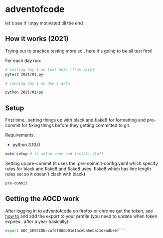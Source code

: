 # adventofcode

let's see if I stay motivated till the end

## How it works (2021)

Trying out to practice testing more so.. here it's going to be all test first!

For each day run:

```bash
# testing day 1 on test data (from site)
pytest 2021/01.py

# running day 1 on day 1 data

python 2021/01/py
```

## Setup

First time.. setting things up with black and flake8 for formatting and pre-commit for fixing things before they getting committed to git.

Requirements:

- python 3.10.0

```bash
make setup # to setup venv and install stuff

```

Setting up pre-commit (it uses the .pre-commit-config.yaml which specify rules for black and flake8 and flake8 uses .flake8 which has line length rules set so it doesn't clash with black)

```bash
pre-commit
```

## Getting the AOCD work

After logging in to adventofcode on firefox or chrome get the token, see [how to](https://github.com/wimglenn/advent-of-code-wim/issues/1) and add the export to your profile (you need to update when token expires.. after a year basically)

````bash
export AOC_SESSION=cafef00db01dfaceba5eba11deadbeef```

````
